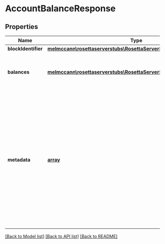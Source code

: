 # AccountBalanceResponse

## Properties
Name | Type | Description | Notes
------------ | ------------- | ------------- | -------------
**blockIdentifier** | [**melmccann\rosettaserverstubs\RosettaServerStubsModel\BlockIdentifier**](BlockIdentifier.md) |  | 
**balances** | [**melmccann\rosettaserverstubs\RosettaServerStubsModel\Amount**](Amount.md) | A single account may have a balance in multiple currencies. | 
**metadata** | [**array**](.md) | Account-based blockchains that utilize a nonce or sequence number should include that number in the metadata. This number could be unique to the identifier or global across the account address. | [optional] 

[[Back to Model list]](../README.md#documentation-for-models) [[Back to API list]](../README.md#documentation-for-api-endpoints) [[Back to README]](../README.md)


